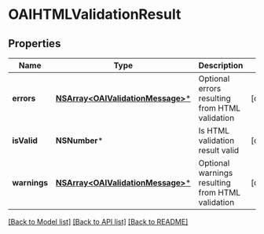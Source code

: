 # OAIHTMLValidationResult

## Properties
Name | Type | Description | Notes
------------ | ------------- | ------------- | -------------
**errors** | [**NSArray&lt;OAIValidationMessage&gt;***](OAIValidationMessage.md) | Optional errors resulting from HTML validation | [optional] 
**isValid** | **NSNumber*** | Is HTML validation result valid | [optional] 
**warnings** | [**NSArray&lt;OAIValidationMessage&gt;***](OAIValidationMessage.md) | Optional warnings resulting from HTML validation | [optional] 

[[Back to Model list]](../README.md#documentation-for-models) [[Back to API list]](../README.md#documentation-for-api-endpoints) [[Back to README]](../README.md)


